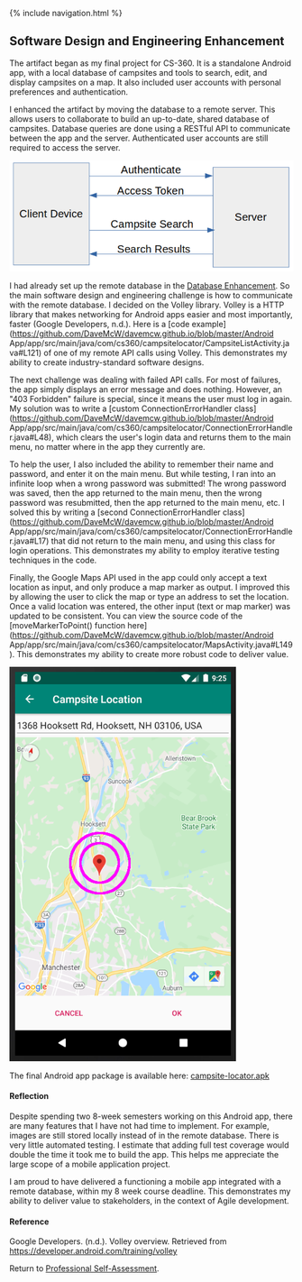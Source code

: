 {% include navigation.html %}
## Software Design and Engineering Enhancement ##

The artifact began as my final project for CS-360. It is a standalone Android app, with a local database of campsites and tools to search, edit, and display campsites on a map. It also included user accounts with personal preferences and authentication.

I enhanced the artifact by moving the database to a remote server. This allows users to collaborate to build an up-to-date, shared database of campsites. Database queries are done using a RESTful API to communicate between the app and the server. Authenticated user accounts are still required to access the server.

![client server diagram](client_server.png)

I had already set up the remote database in the [Database Enhancement](databases.html). So the main software design and engineering challenge is how to communicate with the remote database. I decided on the Volley library. Volley is a HTTP library that makes networking for Android apps easier and most importantly, faster (Google Developers, n.d.). Here is a [code example](https://github.com/DaveMcW/davemcw.github.io/blob/master/Android App/app/src/main/java/com/cs360/campsitelocator/CampsiteListActivity.java#L121) of one of my remote API calls using Volley. This demonstrates my ability to create industry-standard software designs.

The next challenge was dealing with failed API calls. For most of failures, the app simply displays an error message and does nothing. However, an "403 Forbidden" failure is special, since it means the user must log in again. My solution was to write a [custom ConnectionErrorHandler class](https://github.com/DaveMcW/davemcw.github.io/blob/master/Android App/app/src/main/java/com/cs360/campsitelocator/ConnectionErrorHandler.java#L48), which clears the user's login data and returns them to the main menu, no matter where in the app they currently are.

To help the user, I also included the ability to remember their name and password, and enter it on the main menu. But while testing, I ran into an infinite loop when a wrong password was submitted! The wrong password was saved, then the app returned to the main menu, then the wrong password was resubmitted, then the app returned to the main menu, etc. I solved this by writing a [second ConnectionErrorHandler class](https://github.com/DaveMcW/davemcw.github.io/blob/master/Android App/app/src/main/java/com/cs360/campsitelocator/ConnectionErrorHandler.java#L17) that did not return to the main menu, and using this class for login operations. This demonstrates my ability to employ iterative testing techniques in the code.

Finally, the Google Maps API used in the app could only accept a text location as input, and only produce a map marker as output. I improved this by allowing the user to click the map or type an address to set the location. Once a valid location was entered, the other input (text or map marker) was updated to be consistent. You can view the source code of the [moveMarkerToPoint() function here](https://github.com/DaveMcW/davemcw.github.io/blob/master/Android App/app/src/main/java/com/cs360/campsitelocator/MapsActivity.java#L149). This demonstrates my ability to create more robust code to deliver value.

![marker on map](map.png)

The final Android app package is available here: [campsite-locator.apk](https://github.com/DaveMcW/davemcw.github.io/releases/download/1.0/campsite-locator.apk)

#### Reflection ####

Despite spending two 8-week semesters working on this Android app, there are many features that I have not had time to implement. For example, images are still stored locally instead of in the remote database. There is very little automated testing. I estimate that adding full test coverage would double the time it took me to build the app. This helps me appreciate the large scope of a mobile application project.

I am proud to have delivered a functioning a mobile app integrated with a remote database, within my 8 week course deadline. This demonstrates my ability to deliver value to stakeholders, in the context of Agile development.

#### Reference ####

Google Developers. (n.d.). Volley overview. Retrieved from https://developer.android.com/training/volley

Return to [Professional Self-Assessment](/).
